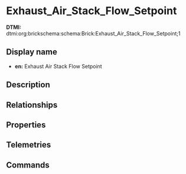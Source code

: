 # Exhaust_Air_Stack_Flow_Setpoint
**DTMI:** dtmi:org:brickschema:schema:Brick:Exhaust_Air_Stack_Flow_Setpoint;1
## Display name
- **en:** Exhaust Air Stack Flow Setpoint
## Description
## Relationships
## Properties
## Telemetries
## Commands
